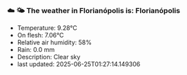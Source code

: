 ### ☁️ 🌤️  The weather in Florianópolis is: Florianópolis

- Temperature: 9.28°C
- On flesh: 7.06°C
- Relative air humidity: 58%
- Rain: 0.0 mm
- Description: Clear sky
- last updated: 2025-06-25T01:27:14.149306
